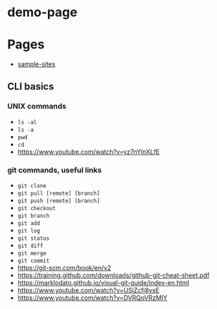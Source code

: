 # demo-page

# Pages

* [sample-sites](https://akegates.github.io/demo-page/sample-sites/index.html)

## CLI basics

### UNIX commands

* `ls -al`
* `ls -a`
* `pwd`
* `cd`
* https://www.youtube.com/watch?v=yz7nYlnXLfE


### git commands, useful links

* `git clone`  
* `git pull [remote] [branch]`
* `git push [remote] [branch]`
* `git checkout`
* `git branch`
* `git add`
* `git log`
* `git status`
* `git diff`
* `git merge`
* `git commit`
* https://git-scm.com/book/en/v2
* https://training.github.com/downloads/github-git-cheat-sheet.pdf
* https://marklodato.github.io/visual-git-guide/index-en.html
* https://www.youtube.com/watch?v=USjZcfj8yxE
* https://www.youtube.com/watch?v=DVRQoVRzMIY
